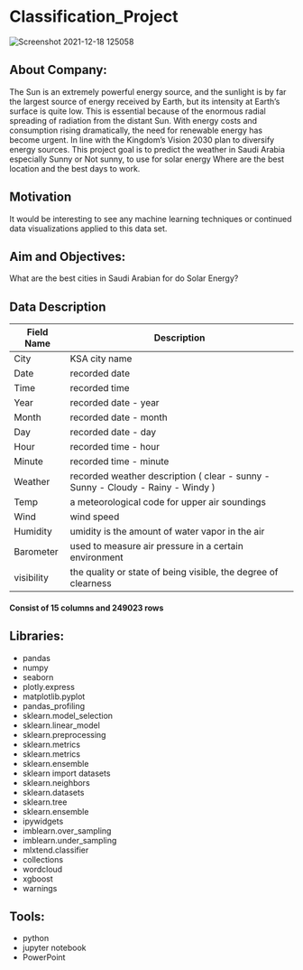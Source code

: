 # Classification_Project

![Screenshot 2021-12-18 125058](https://user-images.githubusercontent.com/93244403/146636904-cdd632e7-d672-4748-aa83-a83d14ff02bf.png)

## About Company:
The Sun is an extremely powerful energy source, and the sunlight is by far the largest source of energy received by Earth, but its intensity at Earth’s surface is quite low. This is essential because of the enormous radial spreading of radiation from the distant Sun. With energy costs and consumption rising dramatically, the need for renewable energy has become urgent. In line with the Kingdom’s Vision 2030 plan to diversify energy sources. This project goal is to predict the weather in Saudi Arabia especially Sunny or Not sunny, to use for solar energy Where are the best location and the best days to work.

## Motivation
It would be interesting to see any machine learning techniques or continued data visualizations applied to this data set.

## Aim and Objectives:
What are the best cities in Saudi Arabian for do Solar Energy?

## Data Description

| Field Name        | Description                                                                                                |
|-------------------|------------------------------------------------------------------------------------------------------------|
| City  | KSA city name   | 
| Date | recorded date   |
| Time  | recorded time   |
| Year | recorded date - year   |
| Month | recorded date - month   |
| Day | recorded date - day  |
| Hour | recorded time - hour                        |
| Minute | recorded time - minute |
| Weather | recorded weather description ( clear - sunny - Sunny - Cloudy - Rainy - Windy ) |
| Temp    | a meteorological code for upper air soundings |
| Wind    |wind speed |
| Humidity | umidity is the amount of water vapor in the air|
| Barometer  | used to measure air pressure in a certain environment |
| visibility  |  the quality or state of being visible, the degree of clearness |


#### Consist of 15 columns and 249023 rows


## Libraries:

* pandas 
* numpy 
* seaborn 
* plotly.express 
* matplotlib.pyplot 
* pandas_profiling 
* sklearn.model_selection 
* sklearn.linear_model 
* sklearn.preprocessing 
* sklearn.metrics 
* sklearn.metrics 
* sklearn.ensemble 
* sklearn import datasets
* sklearn.neighbors 
* sklearn.datasets 
* sklearn.tree 
* sklearn.ensemble 
* ipywidgets
* imblearn.over_sampling 
* imblearn.under_sampling 
* mlxtend.classifier 
* collections 
* wordcloud 
* xgboost
* warnings

## Tools:

* python
* jupyter notebook
* PowerPoint
